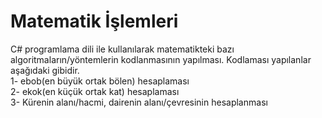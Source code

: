 # Matematik İşlemleri
C# programlama dili ile kullanılarak matematikteki bazı algoritmaların/yöntemlerin kodlanmasının yapılması. Kodlaması yapılanlar aşağıdaki gibidir.<br/>
1- ebob(en büyük ortak bölen) hesaplaması<br/>
2- ekok(en küçük ortak kat) hesaplaması<br/>
3- Kürenin alanı/hacmi, dairenin alanı/çevresinin hesaplanması
